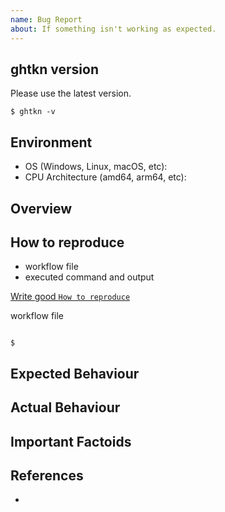 ```yaml
---
name: Bug Report
about: If something isn't working as expected.
---
```


## ghtkn version

Please use the latest version.

```console
$ ghtkn -v

```

## Environment

* OS (Windows, Linux, macOS, etc):
* CPU Architecture (amd64, arm64, etc):

## Overview

## How to reproduce

* workflow file
* executed command and output

[Write good `How to reproduce`](https://github.com/suzuki-shunsuke/oss-contribution-guide#write-good-how-to-reproduce)

workflow file

```yaml
```

```console
$ 
```

## Expected Behaviour

## Actual Behaviour

## Important Factoids

## References

*
